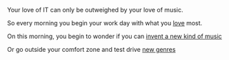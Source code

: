 Your love of IT can only be outweighed by your love of music. 

So every morning you begin your work day with what you [love](https://www.youtube.com/watch?v=o_l4Ab5FRwM) most.

On this morning, you begin to wonder if you can [invent a new kind of music](make-music/make-music.md)

Or go outside your comfort zone and test drive [new genres](enjoy-the-show/enjoy-the-show.md)